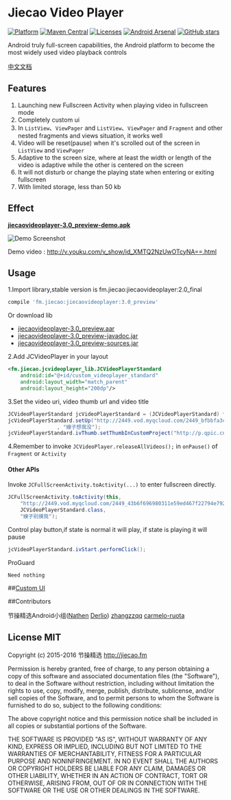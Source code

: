 # Jiecao Video Player  

[![Platform](https://img.shields.io/badge/platform-android-green.svg)](http://developer.android.com/index.html) 
[![Maven Central](https://img.shields.io/badge/Maven%20Central-3.0_preview-green.svg)](http://search.maven.org/#artifactdetails%7Cfm.jiecao%7Cjiecaovideoplayer%7C3.0_preview%7Caar) 
[![Licenses](https://img.shields.io/badge/license-MIT-green.svg)](http://choosealicense.com/licenses/mit/) 
[![Android Arsenal](https://img.shields.io/badge/Android%20Arsenal-jiecaovideoplayer-green.svg?style=true)](https://android-arsenal.com/details/1/3269)
[![GitHub stars](https://img.shields.io/github/stars/lipangit/jiecaovideoplayer.svg?style=social&label=Star)]()

Android truly full-screen capabilities, the Android platform to become the most widely used video playback controls

[中文文档](README-ZH.md)

## Features
1. Launching new Fullscreen Activity when playing video in fullscreen mode
2. Completely custom ui
3. In `ListView`、`ViewPager` and `ListView`、`ViewPager` and `Fragment` and other nested fragments and views situation, it works well
4. Video will be reset(pause) when it's scrolled out of the screen in `ListView` and `ViewPager`
5. Adaptive to the screen size, where at least the width or length of the video is adaptive while the other  is centered on the screen
6. It will not disturb or change the playing state when entering or exiting fullscreen
7. With limited storage, less than 50 kb

## Effect

**[jiecaovideoplayer-3.0_preview-demo.apk](https://raw.githubusercontent.com/lipangit/jiecaovideoplayer/develop/downloads/jiecaovideoplayer-3.0_preview-demo.apk)**

![Demo Screenshot][1]

Demo video : http://v.youku.com/v_show/id_XMTQ2NzUwOTcyNA==.html

## Usage
1.Import library,stable version is fm.jiecao:jiecaovideoplayer:2.0_final
```gradle
compile 'fm.jiecao:jiecaovideoplayer:3.0_preview'
```

Or download lib

* [jiecaovideoplayer-3.0_preview.aar](https://raw.githubusercontent.com/lipangit/jiecaovideoplayer/develop/downloads/jiecaovideoplayer-3.0_preview.aar)
* [jiecaovideoplayer-3.0_preview-javadoc.jar](https://raw.githubusercontent.com/lipangit/jiecaovideoplayer/develop/downloads/jiecaovideoplayer-3.0_preview-javadoc.jar)
* [jiecaovideoplayer-3.0_preview-sources.jar](https://raw.githubusercontent.com/lipangit/jiecaovideoplayer/develop/downloads/jiecaovideoplayer-3.0_preview-sources.jar)

2.Add JCVideoPlayer in your layout
```xml
<fm.jiecao.jcvideoplayer_lib.JCVideoPlayerStandard
    android:id="@+id/custom_videoplayer_standard"
    android:layout_width="match_parent"
    android:layout_height="200dp"/>
```

3.Set the video uri, video thumb url and video title
```java
JCVideoPlayerStandard jcVideoPlayerStandard = (JCVideoPlayerStandard) findViewById(R.id.custom_videoplayer_standard);
jcVideoPlayerStandard.setUp("http://2449.vod.myqcloud.com/2449_bfbbfa3cea8f11e5aac3db03cda99974.f20.mp4"
                , "嫂子想我没");
jcVideoPlayerStandard.ivThumb.setThumbInCustomProject("http://p.qpic.cn/videoyun/0/2449_43b6f696980311e59ed467f22794e792_1/640");
```

4.Remember to invoke `JCVideoPlayer.releaseAllVideos();` in `onPause()` of `Fragment` or `Activity`

#### Other APIs

Invoke `JCFullScreenActivity.toActivity(...)` to enter fullscreen directly.
```java
JCFullScreenActivity.toActivity(this,
    "http://2449.vod.myqcloud.com/2449_43b6f696980311e59ed467f22794e792.f20.mp4",
    JCVideoPlayerStandard.class,
    "嫂子别摸我");
```

Control play button,if state is normal it will play, if state is playing it will pause
```java
jcVideoPlayerStandard.ivStart.performClick();
```

ProGuard
```
Need nothing
```

##[Custom UI](./README_CUSTOM_UI.md)

##Contributors

节操精选Android小组([Nathen](https://github.com/lipangit) [Derlio](https://github.com/derlio)) [zhangzzqq](https://github.com/zhangzzqq) [carmelo-ruota](https://github.com/carmelo-ruota)

## License MIT

Copyright (c) 2015-2016 节操精选 http://jiecao.fm

Permission is hereby granted, free of charge, to any person obtaining a copy of this software and associated documentation files (the "Software"), to deal in the Software without restriction, including without limitation the rights to use, copy, modify, merge, publish, distribute, sublicense, and/or sell copies of the Software, and to permit persons to whom the Software is furnished to do so, subject to the following conditions:

The above copyright notice and this permission notice shall be included in all copies or substantial portions of the Software.

THE SOFTWARE IS PROVIDED "AS IS", WITHOUT WARRANTY OF ANY KIND, EXPRESS OR IMPLIED, INCLUDING BUT NOT LIMITED TO THE WARRANTIES OF MERCHANTABILITY, FITNESS FOR A PARTICULAR PURPOSE AND NONINFRINGEMENT. IN NO EVENT SHALL THE AUTHORS OR COPYRIGHT HOLDERS BE LIABLE FOR ANY CLAIM, DAMAGES OR OTHER LIABILITY, WHETHER IN AN ACTION OF CONTRACT, TORT OR OTHERWISE, ARISING FROM, OUT OF OR IN CONNECTION WITH THE SOFTWARE OR THE USE OR OTHER DEALINGS IN THE SOFTWARE.

[1]: ./screenshots/j3.jpg

